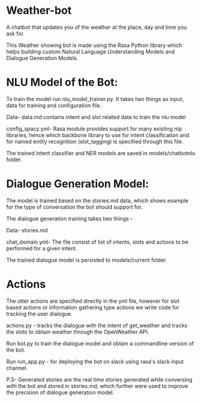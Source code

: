 # Weather-bot
A chatbot that updates you of the weather at the place, day and time you ask for.

This Weather showing bot is made using the Rasa Python library which helps building custom Natural Language Understanding Models and Dialogue Generation Models.

# NLU Model of the Bot:
 
To train the model run nlu_model_trainer.py. It takes two things as input, data for training and configuration file.

Data- data.md contains intent and slot related data to train the nlu model 

config_spacy.yml- Rasa module provides support for many existing nlp libraries, hence which backbone library to use for intent classification and for named entity recognition (slot_tagging) is specified through this file.

The trained intent classifier and NER models are saved in models/chatbotnlu folder.

# Dialogue Generation Model:

The model is trained based on the stories.md data, which shows example for the type of conversation the bot should support for.

The dialogue generation training takes two things - 

Data- stories.md 

chat_domain.yml- The file consist of list of intents, slots and actions to be performed for a given intent.

The trained dialogue model is persisted to models/current folder.

# Actions

The utter actions are specified directly in the yml file, however for slot based actions or information gathering type actions we write code for tracking the user dialogue.

actions.py - tracks the dialogue with the intent of get_weather and tracks the slots to obtain weather through the OpenWeather API.

Run bot.py to train the dialogue model and obtain a commandline version of the bot.

Run run_app.py - for deploying the bot on slack using rasa's slack input channel.

P.S- Generated stories are the real time stories generated while conversing with the bot and stored in stories.md, which further were used to improve the precision of dialogue generation model.





